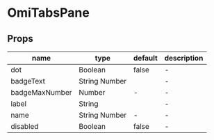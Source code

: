 # OmiTabsPane

## Props

| name           | type          | default | description |
| -------------- | ------------- | ------- | ----------- |
| dot            | Boolean       | false   | -           |
| badgeText      | String Number |         | -           |
| badgeMaxNumber | Number        | -       | -           |
| label          | String        |         | -           |
| name           | String Number | -       | -           |
| disabled       | Boolean       | false   | -           |
